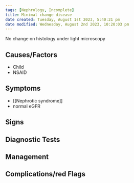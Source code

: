 ```yaml
---
tags: [Nephrology, Incomplete]
title: Minimal change disease
date created: Tuesday, August 1st 2023, 5:40:21 pm
date modified: Wednesday, August 2nd 2023, 10:20:03 pm
---
```


No change on histology under light microscopy

## Causes/Factors

- Child
- NSAID

## Symptoms

- [[Nephrotic syndrome]]
- normal eGFR

## Signs

## Diagnostic Tests

## Management

## Complications/red Flags
